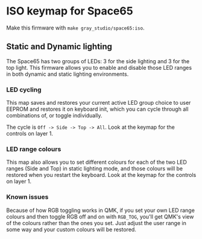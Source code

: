 # ISO keymap for Space65

Make this firmware with `make gray_studio/space65:iso`.

## Static and Dynamic lighting

The Space65 has two groups of LEDs: 3 for the side lighting and 3 for the top light. This firmware allows you to enable and disable those LED ranges in both dynamic and static lighting environments.

### LED cycling

This map saves and restores your current active LED group choice to user EEPROM and restores it on keyboard init, which you can cycle through all combinations of, or toggle individually.

The cycle is `Off -> Side -> Top -> All`. Look at the keymap for the controls on layer 1.

### LED range colours

This map also allows you to set different colours for each of the two LED ranges (Side and Top) in static lighting mode, and those colours will be restored when you restart the keyboard. Look at the keymap for the controls on layer 1.

### Known issues

Because of how RGB toggling works in QMK, if you set your own LED range colours and then toggle RGB off and on with `RGB_TOG`, you'll get QMK's view of the colours rather than the ones you set. Just adjust the user range in some way and your custom colours will be restored.
